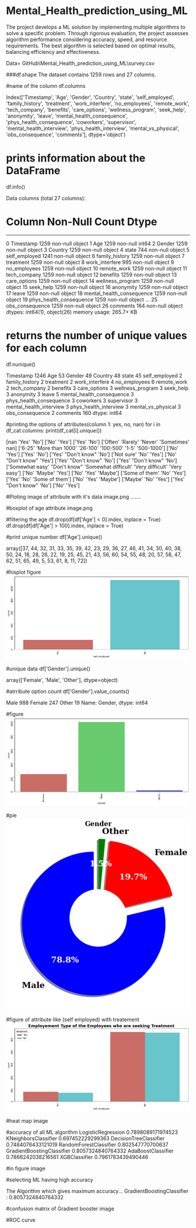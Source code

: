 # Mental_Health_prediction_using_ML
The project develops a ML solution by implementing multiple algorithms to solve a specific problem. Through rigorous evaluation, the project assesses algorithm performance considering accuracy, speed, and resource requirements. The best algorithm is selected based on optimal results, balancing efficiency and effectiveness.

Data= GitHub\Mental_Health_prediction_using_ML\survey.csv

###df.shape
The dataset contains 1259 rows and 27 columns.

#name of the column
df.columns

Index(['Timestamp', 'Age', 'Gender', 'Country', 'state', 'self_employed',
       'family_history', 'treatment', 'work_interfere', 'no_employees',
       'remote_work', 'tech_company', 'benefits', 'care_options',
       'wellness_program', 'seek_help', 'anonymity', 'leave',
       'mental_health_consequence', 'phys_health_consequence', 'coworkers',
       'supervisor', 'mental_health_interview', 'phys_health_interview',
       'mental_vs_physical', 'obs_consequence', 'comments'],
      dtype='object')

# prints information about the DataFrame
df.info()

Data columns (total 27 columns):
 #   Column                     Non-Null Count  Dtype 
---  ------                     --------------  ----- 
 0   Timestamp                  1259 non-null   object
 1   Age                        1259 non-null   int64 
 2   Gender                     1259 non-null   object
 3   Country                    1259 non-null   object
 4   state                      744 non-null    object
 5   self_employed              1241 non-null   object
 6   family_history             1259 non-null   object
 7   treatment                  1259 non-null   object
 8   work_interfere             995 non-null    object
 9   no_employees               1259 non-null   object
 10  remote_work                1259 non-null   object
 11  tech_company               1259 non-null   object
 12  benefits                   1259 non-null   object
 13  care_options               1259 non-null   object
 14  wellness_program           1259 non-null   object
 15  seek_help                  1259 non-null   object
 16  anonymity                  1259 non-null   object
 17  leave                      1259 non-null   object
 18  mental_health_consequence  1259 non-null   object
 19  phys_health_consequence    1259 non-null   object
...
 25  obs_consequence            1259 non-null   object
 26  comments                   164 non-null    object
dtypes: int64(1), object(26)
memory usage: 265.7+ KB

# returns the number of unique values for each column
df.nunique()

Timestamp                    1246
Age                            53
Gender                         49
Country                        48
state                          45
self_employed                   2
family_history                  2
treatment                       2
work_interfere                  4
no_employees                    6
remote_work                     2
tech_company                    2
benefits                        3
care_options                    3
wellness_program                3
seek_help                       3
anonymity                       3
leave                           5
mental_health_consequence       3
phys_health_consequence         3
coworkers                       3
supervisor                      3
mental_health_interview         3
phys_health_interview           3
mental_vs_physical              3
obs_consequence                 2
comments                      160
dtype: int64

#printing the options of attributes(column 1: yes, no, nan)
for i in df_cat.columns:
  print(df_cat[i].unique())

[nan 'Yes' 'No']
['No' 'Yes']
['Yes' 'No']
['Often' 'Rarely' 'Never' 'Sometimes' nan]
['6-25' 'More than 1000' '26-100' '100-500' '1-5' '500-1000']
['No' 'Yes']
['Yes' 'No']
['Yes' "Don't know" 'No']
['Not sure' 'No' 'Yes']
['No' "Don't know" 'Yes']
['Yes' "Don't know" 'No']
['Yes' "Don't know" 'No']
['Somewhat easy' "Don't know" 'Somewhat difficult' 'Very difficult'
 'Very easy']
['No' 'Maybe' 'Yes']
['No' 'Yes' 'Maybe']
['Some of them' 'No' 'Yes']
['Yes' 'No' 'Some of them']
['No' 'Yes' 'Maybe']
['Maybe' 'No' 'Yes']
['Yes' "Don't know" 'No']
['No' 'Yes']


#Ploting image of attribute with it's data
image.png
.......


#boxplot of age attribute
image.png

#filtering the age
df.drop(df[df['Age'] < 0].index, inplace = True)
df.drop(df[df['Age'] > 100].index, inplace = True)

#print unique number
df['Age'].unique()

array([37, 44, 32, 31, 33, 35, 39, 42, 23, 29, 36, 27, 46, 41, 34, 30, 40,
       38, 50, 24, 18, 28, 26, 22, 19, 25, 45, 21, 43, 56, 60, 54, 55, 48,
       20, 57, 58, 47, 62, 51, 65, 49,  5, 53, 61,  8, 11, 72])

#hisplot figure
<img src="upload/self_employed.png">

#unique data
df['Gender'].unique()

array(['Female', 'Male', 'Other'], dtype=object)


#atrribute option count
df['Gender'].value_counts()

Male      988
Female    247
Other      19
Name: Gender, dtype: int64

#figure
<img src="upload/gender.png">

#pie
<img src="upload/pie_chart.png">

#figure of attribute like (self employed) with treatement
<img src="upload/self_employed_seeking_treatment.png">

#heat map
image

#accuracy of all ML algorithm
LogisticRegression 0.7898089171974523
KNeighborsClassifier 0.697452229299363
DecisionTreeClassifier 0.7484076433121019
RandomForestClassifier 0.802547770700637
GradientBoostingClassifier 0.8057324840764332
AdaBoostClassifier 0.7866242038216561
XGBClassifier 0.7961783439490446

#in figure
image

#selecting ML having high accuracy

The Algorithm which gives maximum accuracy...
GradientBoostingClassifier : 0.8057324840764332

#confusion matrix of Gradient booster
image

#ROC curve
